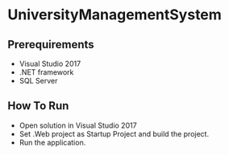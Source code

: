 # UniversityManagementSystem

## Prerequirements

* Visual Studio 2017
* .NET framework
* SQL Server

## How To Run

* Open solution in Visual Studio 2017
* Set .Web project as Startup Project and build the project.
* Run the application.
